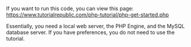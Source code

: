 If you want to run this code, you can view this page: https://www.tutorialrepublic.com/php-tutorial/php-get-started.php


Essentially, you need a local web server, the PHP Engine, and the MySQL database server. If you have preferences, you do not need to use the tutorial.

